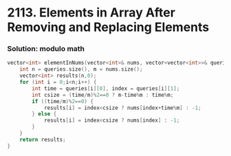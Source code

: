 # 2113. Elements in Array After Removing and Replacing Elements

### Solution: modulo math

```c++
vector<int> elementInNums(vector<int>& nums, vector<vector<int>>& queries) {
    int n = queries.size(), m = nums.size();
    vector<int> results(n,0);
    for (int i = 0;i<n;i++) {
        int time = queries[i][0], index = queries[i][1];
        int csize = (time/m)%2==0 ? m-time%m : time%m;
        if ((time/m)%2==0) {
            results[i] = index<csize ? nums[index+time%m] : -1;
        } else {
            results[i] = index<csize ? nums[index] : -1;
        }
    }
    return results;
}
```